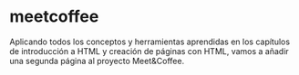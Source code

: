 # meetcoffee
 Aplicando todos los conceptos y herramientas aprendidas en los capítulos de introducción a HTML y creación de páginas con HTML, vamos a añadir una segunda página al proyecto Meet&Coffee.
